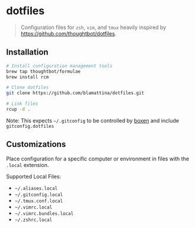 # dotfiles
> Configuration files for `zsh`, `vim`, and `tmux` heavily inspired by https://github.com/thoughtbot/dotfiles.

## Installation
```sh
# Install configuration management tools
brew tap thoughtbot/formulae
brew install rcm

# Clone dotfiles
git clone https://github.com/blamattina/dotfiles.git

# Link files
rcup -d .
```

Note: This expects `~/.gitconfig` to be controlled by [boxen][boxen] and include `gitconfig.dotfiles`

[boxen]: https://github.com/boxen/our-boxen/

## Customizations
Place configuration for a specific computer or environment in files with the
`.local` extension.

Supported Local Files:
- `~/.aliases.local`
- `~/.gitconfig.local`
- `~/.tmux.conf.local`
- `~/.vimrc.local`
- `~/.vimrc.bundles.local`
- `~/.zshrc.local`
